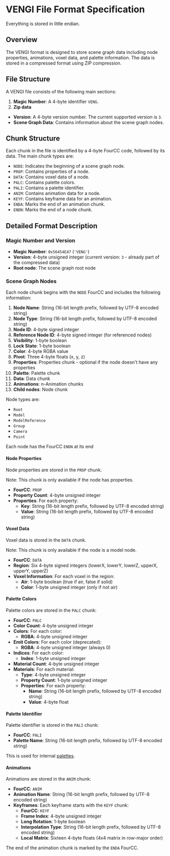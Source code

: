 # VENGI File Format Specification

Everything is stored in little endian.

## Overview

The VENGI format is designed to store scene graph data including node properties, animations, voxel data, and palette information. The data is stored in a compressed format using ZIP compression.

## File Structure

A VENGI file consists of the following main sections:

1. **Magic Number**: A 4-byte identifier `VENG`.
2. **Zip data**
  - **Version**: A 4-byte version number. The current supported version is `3`.
  - **Scene Graph Data**: Contains information about the scene graph nodes.

## Chunk Structure

Each chunk in the file is identified by a 4-byte FourCC code, followed by its data. The main chunk types are:

- `NODE`: Indicates the beginning of a scene graph node.
- `PROP`: Contains properties of a node.
- `DATA`: Contains voxel data of a node.
- `PALC`: Contains palette colors.
- `PALI`: Contains a palette identifier.
- `ANIM`: Contains animation data for a node.
- `KEYF`: Contains keyframe data for an animation.
- `ENDA`: Marks the end of an animation chunk.
- `ENDN`: Marks the end of a node chunk.

## Detailed Format Description

### Magic Number and Version

- **Magic Number**: `0x56454E47` (`'VENG'`)
- **Version**: 4-byte unsigned integer (current version: `3` - already part of the compressed data)
- **Root node**: The scene graph root node

### Scene Graph Nodes

Each node chunk begins with the `NODE` FourCC and includes the following information:

1. **Node Name**: String (16-bit length prefix, followed by UTF-8 encoded string)
2. **Node Type**: String (16-bit length prefix, followed by UTF-8 encoded string)
3. **Node ID**: 4-byte signed integer
4. **Reference Node ID**: 4-byte signed integer (for referenced nodes)
5. **Visibility**: 1-byte boolean
6. **Lock State**: 1-byte boolean
7. **Color**: 4-byte RGBA value
8. **Pivot**: Three 4-byte floats (x, y, z)
9. **Properties**: Properties chunk - optional if the node doesn't have any properties
10. **Palette**: Palette chunk
11. **Data**: Data chunk
12. **Animations**: n-Animation chunks
13. **Child nodes**: Node chunk

Node types are:

* `Root`
* `Model`
* `ModelReference`
* `Group`
* `Camera`
* `Point`

Each node has the FourCC `ENDN` at its end

#### Node Properties

Node properties are stored in the `PROP` chunk.

Note: This chunk is only available if the node has properties.

- **FourCC**: `PROP`
- **Property Count**: 4-byte unsigned integer
- **Properties**: For each property:
  - **Key**: String (16-bit length prefix, followed by UTF-8 encoded string)
  - **Value**: String (16-bit length prefix, followed by UTF-8 encoded string)

#### Voxel Data

Voxel data is stored in the `DATA` chunk.

Note: This chunk is only available if the node is a model node.

- **FourCC**: `DATA`
- **Region**: Six 4-byte signed integers (lowerX, lowerY, lowerZ, upperX, upperY, upperZ)
- **Voxel Information**: For each voxel in the region:
  - **Air**: 1-byte boolean (true if air, false if solid)
  - **Color**: 1-byte unsigned integer (only if not air)

#### Palette Colors

Palette colors are stored in the `PALC` chunk:

- **FourCC**: `PALC`
- **Color Count**: 4-byte unsigned integer
- **Colors**: For each color:
  - **RGBA**: 4-byte unsigned integer
- **Emit Colors**: For each color (deprecated):
  - **RGBA**: 4-byte unsigned integer (always 0)
- **Indices**: For each color:
  - **Index**: 1-byte unsigned integer
- **Material Count**: 4-byte unsigned integer
- **Materials**: For each material:
  - **Type**: 4-byte unsigned integer
  - **Property Count**: 1-byte unsigned integer
  - **Properties**: For each property:
    - **Name**: String (16-bit length prefix, followed by UTF-8 encoded string)
    - **Value**: 4-byte float

#### Palette Identifier

Palette identifier is stored in the `PALI` chunk:

- **FourCC**: `PALI`
- **Palette Name**: String (16-bit length prefix, followed by UTF-8 encoded string)

This is used for internal [palettes](Palette.md).

#### Animations

Animations are stored in the `ANIM` chunk:

- **FourCC**: `ANIM`
- **Animation Name**: String (16-bit length prefix, followed by UTF-8 encoded string)
- **Keyframes**: Each keyframe starts with the `KEYF` chunk:
  - **FourCC**: `KEYF`
  - **Frame Index**: 4-byte unsigned integer
  - **Long Rotation**: 1-byte boolean
  - **Interpolation Type**: String (16-bit length prefix, followed by UTF-8 encoded string)
  - **Local Matrix**: Sixteen 4-byte floats (4x4 matrix in row-major order)

The end of the animation chunk is marked by the `ENDA` FourCC.
